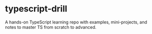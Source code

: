 # typescript-drill
A hands-on TypeScript learning repo with examples, mini-projects, and notes to master TS from scratch to advanced.
